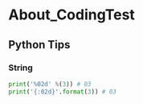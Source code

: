 # About_CodingTest

## Python Tips

### String

```python
print('%02d' %(3)) # 03
print('{:02d}'.format(3)) # 03
```
